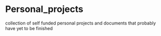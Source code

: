 # Personal_projects
collection of self funded personal projects and documents that probably have yet to be finished
